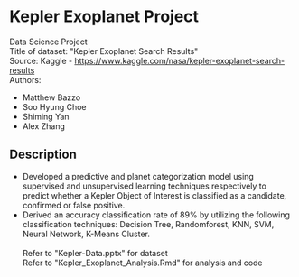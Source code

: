 # Kepler Exoplanet Project 
Data Science Project <br />
Title of dataset: "Kepler Exoplanet Search Results" <br />
Source: Kaggle -  https://www.kaggle.com/nasa/kepler-exoplanet-search-results  <br />
Authors: 
- Matthew Bazzo
- Soo Hyung Choe
- Shiming Yan
- Alex Zhang 
## Description 
- Developed a predictive and planet categorization model using supervised and unsupervised learning techniques respectively to predict whether a Kepler Object of Interest is classified as a candidate, confirmed or false positive.
- Derived an accuracy classification rate of 89% by utilizing the following classification techniques: Decision Tree, Randomforest, KNN, SVM, Neural Network, K-Means Cluster.<br /><br />
Refer to "Kepler-Data.pptx" for dataset<br />
Refer to "Kepler_Exoplanet_Analysis.Rmd" for analysis and code 

